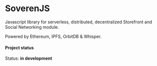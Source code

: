 # SoverenJS
Javascript library for serverless, distributed, decentralized Storefront and Social Networking module.

Powered by Ethereum, IPFS, OrbitDB & Whisper.

#### Project status

Status: **in development**
